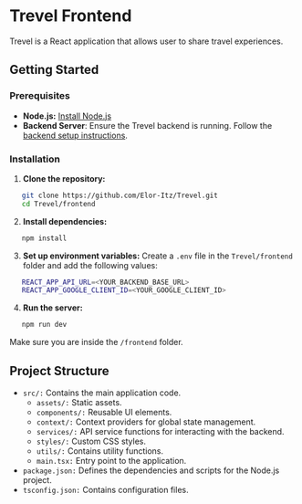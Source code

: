 # Trevel Frontend

Trevel is a React application that allows user to share travel experiences.

## Getting Started

### Prerequisites

- **Node.js:** [Install Node.js](https://nodejs.org/)
- **Backend Server**: Ensure the Trevel backend is running. Follow the [backend setup instructions](../backend/README.md).

### Installation

1. **Clone the repository:**
```sh
   git clone https://github.com/Elor-Itz/Trevel.git
   cd Trevel/frontend
   ```

2. **Install dependencies:**
```sh
   npm install
   ```

3. **Set up environment variables:**
   Create a `.env` file in the `Trevel/frontend` folder and add the following values:
```sh
   REACT_APP_API_URL=<YOUR_BACKEND_BASE_URL>
   REACT_APP_GOOGLE_CLIENT_ID=<YOUR_GOOGLE_CLIENT_ID>
   ```

4. **Run the server:**
```sh
   npm run dev     
   ``` 
   Make sure you are inside the `/frontend` folder.

## Project Structure

* `src/:` Contains the main application code.
  * `assets/:` Static assets.
  * `components/:` Reusable UI elements.
  * `context/:` Context providers for global state management.
  * `services/:` API service functions for interacting with the backend. 
  * `styles/:` Custom CSS styles. 
  * `utils/:` Contains utility functions.
  * `main.tsx:` Entry point to the application.
* `package.json:` Defines the dependencies and scripts for the Node.js project.
* `tsconfig.json:` Contains configuration files.